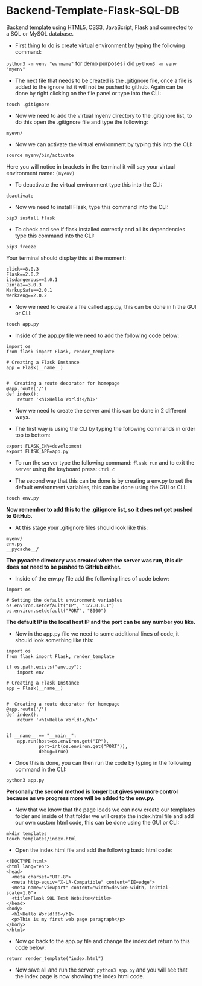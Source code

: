 # Backend-Template-Flask-SQL-DB

Backend template using HTML5, CSS3, JavaScript, Flask and connected to a SQL or MySQL database.

* First thing to do is create virtual environment by typing the following command:
  
`python3 -m venv "evnname"` for demo purposes i did `python3 -m venv "myenv"`

* The next file that needs to be created is the .gitignore file, once a file is added to the ignore list it will not be pushed to github. Again can be done by right clicking on the file panel or type into the CLI:

`touch .gitignore`

* Now we need to add the virtual myenv directory to the .gitignore list, to do this open the .gitignore file and type the following:

`myevn/`

* Now we can activate the virtual environment by typing this into the CLI:

`source myenv/bin/activate`

Here you will notice in brackets in the terminal it will say your virtual environment name: `(myenv)`

* To deactivate the virtual environment type this into the CLI:
  
`deactivate`

* Now we need to install Flask, type this command into the CLI:

`pip3 install flask`

* To check and see if flask installed correctly and all its dependencies type this command into the CLI:

`pip3 freeze`

Your terminal should display this at the moment:

```
click==8.0.3
Flask==2.0.2
itsdangerous==2.0.1
Jinja2==3.0.3
MarkupSafe==2.0.1
Werkzeug==2.0.2
```

* Now we need to create a file called app.py, this can be done in h the GUI or CLI:

`touch app.py`

* Inside of the app.py file we need to add the following code below:

```
import os
from flask import Flask, render_template

# Creating a Flask Instance
app = Flask(__name__)


#  Creating a route decorator for homepage
@app.route('/')
def index():
    return '<h1>Hello World!</h1>'
```

* Now we need to create the server and this can be done in 2 different ways.

* The first way is using the CLI by typing the following commands in order top to bottom:

```
export FLASK_ENV=development
export FLASK_APP=app.py
```

* To run the server type the following command: `flask run` and to exit the server using the keyboard press: `Ctrl c`

* The second way that this can be done is by creating a env.py to set the default environment variables, this can be done using the GUI or CLI:

`touch env.py`

**Now remember to add this to the .gitignore list, so it does not get pushed to GitHub.**

* At this stage your .gitignore files should look like this:

```
myenv/
env.py
__pycache__/
```

**The pycache directory was created when the server was run, this dir does not need to be pushed to GitHub either.**

* Inside of the env.py file add the following lines of code below:

```
import os

# Setting the default environment variables
os.environ.setdefault("IP", "127.0.0.1")
os.environ.setdefault("PORT", "8000")
```

**The default IP is the local host IP and the port can be any number you like.**

* Now in the app.py file we need to some additional lines of code, it should look something like this:

```
import os
from flask import Flask, render_template

if os.path.exists("env.py"):
    import env

# Creating a Flask Instance
app = Flask(__name__)


#  Creating a route decorator for homepage
@app.route('/')
def index():
    return '<h1>Hello World!</h1>'


if __name__ == "__main__":
    app.run(host=os.environ.get("IP"),
            port=int(os.environ.get("PORT")),
            debug=True)
```

* Once this is done, you can then run the code by typing in the following command in the CLI:

`python3 app.py`

**Personally the second method is longer but gives you more control because as we progress more will be added to the env.py.**

* Now that we know that the page loads we can now create our templates folder and inside of that folder we will create the index.html file and add our own custom html code, this can be done using the GUI or CLI:

```
mkdir templates
touch templates/index.html
```

* Open the index.html file and add the following basic html code:

```
<!DOCTYPE html>
<html lang="en">
<head>
  <meta charset="UTF-8">
  <meta http-equiv="X-UA-Compatible" content="IE=edge">
  <meta name="viewport" content="width=device-width, initial-scale=1.0">
  <title>Flask SQL Test Website</title>
</head>
<body>
  <h1>Hello World!!!</h1>
  <p>This is my first web page paragraph</p>
</body>
</html>
```

* Now go back to the app.py file and change the index def return to this code below:

`return render_template("index.html")`

* Now save all and run the server: `python3 app.py` and you will see that the index page is now showing the index html code.